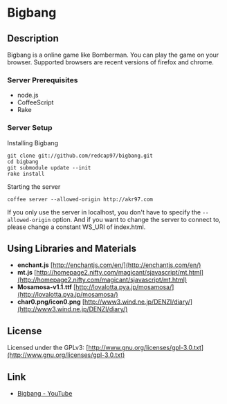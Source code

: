 Bigbang
=======

## Description

Bigbang is a online game like Bomberman.
You can play the game on your browser.
Supported browsers are recent versions of firefox and chrome.

### Server Prerequisites

+ node.js
+ CoffeeScript
+ Rake

### Server Setup

Installing Bigbang

    git clone git://github.com/redcap97/bigbang.git
    cd bigbang
    git submodule update --init
    rake install

Starting the server

    coffee server --allowed-origin http://akr97.com

If you only use the server in localhost, you don't have to specify the `--allowed-origin` option.
And if you want to change the server to connect to, please change a constant WS\_URI of index.html.

## Using Libraries and Materials

+ **enchant.js** [http://enchantjs.com/en/](http://enchantjs.com/en/)
+ **mt.js** [http://homepage2.nifty.com/magicant/sjavascript/mt.html](http://homepage2.nifty.com/magicant/sjavascript/mt.html)
+ **Mosamosa-v1.1.ttf** [http://lovalotta.pya.jp/mosamosa/](http://lovalotta.pya.jp/mosamosa/)
+ **char0.png/icon0.png** [http://www3.wind.ne.jp/DENZI/diary/](http://www3.wind.ne.jp/DENZI/diary/)

## License

Licensed under the GPLv3: [http://www.gnu.org/licenses/gpl-3.0.txt](http://www.gnu.org/licenses/gpl-3.0.txt)

## Link

+ [Bigbang - YouTube](http://www.youtube.com/watch?v=6qG8DSiJZIA)
